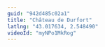 ```yaml
---
guid: "942d485c02a1"
title: "Château de Durfort"
latlng: "43.017634, 2.548490"
videoId: "myNPo1MkRog" 
---
```

